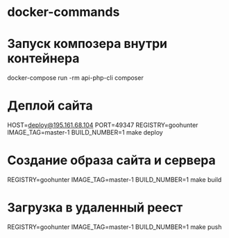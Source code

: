 # docker-commands

# Запуск композера внутри контейнера
docker-compose run -rm api-php-cli composer

# Деплой сайта
HOST=deploy@195.161.68.104 PORT=49347 REGISTRY=goohunter IMAGE_TAG=master-1 BUILD_NUMBER=1 make deploy

# Создание образа сайта и сервера
REGISTRY=goohunter IMAGE_TAG=master-1 BUILD_NUMBER=1 make build

# Загрузка в удаленный реест
REGISTRY=goohunter IMAGE_TAG=master-1 BUILD_NUMBER=1 make push
